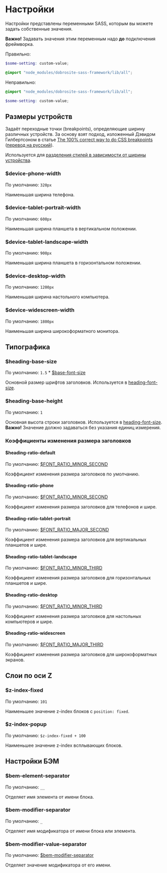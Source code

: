 # Настройки

Настройки представлены переменными SASS, которым вы можете задать собственные значения.

**Важно!** Задавать значения этим переменным надо **до** подключения фреймворка.

Правильно:

```scss
$some-setting: custom-value;

@import "node_modules/dobrosite-sass-framework/lib/all";
```

Неправильно:

```scss
@import "node_modules/dobrosite-sass-framework/lib/all";

$some-setting: custom-value;
```

## Размеры устройств

Задаёт переходные точки (breakpoints), определяющие ширину различных устройств. За основу взят
подход, изложенный Дэвидом Гилбертсоном в статье
[The 100% correct way to do CSS breakpoints](https://medium.com/p/88d6a5ba1862)
([перевод на русский](http://css-live.ru/articles-css/pravilnye-kontrolnye-tochki-v-css.html)).

Используется для [разделения стилей в зависимости от ширины
устройства](adaptive.ru.md#Определение-ширины-устройства).

### $device-phone-width

По умолчанию: `320px`

Наименьшая ширина телефона.

### $device-tablet-portrait-width

По умолчанию: `600px`
                    
Наименьшая ширина планшета в вертикальном положении.

### $device-tablet-landscape-width

По умолчанию: `900px`
                    
Наименьшая ширина планшета в горизонтальном положении.

### $device-desktop-width

По умолчанию: `1200px`
                     
Наименьшая ширина настольного компьютера.

### $device-widescreen-width

По умолчанию: `1800px`
                     
Наименьшая ширина широкоформатного монитора.


## Типографика

### $heading-base-size

По умолчанию: `1.5` * [$base-font-size](http://compass-style.org/reference/compass/typography/vertical_rhythm/#const-base-font-size)

Основной размер шрифтов заголовков. Используется в
[heading-font-size](typography.ru.md#heading-font-size). 

### $heading-base-height

По умолчанию: `1`

Основная высота строки заголовков. Используется в
[heading-font-size](typography.ru.md#heading-font-size). **Важно!** Значение должно задаваться без
указания единиц измерения.

### Коэффициенты изменения размера заголовков

#### $heading-ratio-default

По умолчанию: [$FONT_RATIO_MINOR_SECOND](constants.ru.md#Коэффициенты-изменения-размера-шрифта)

Коэффициент изменения размера заголовков по умолчанию.

#### $heading-ratio-phone

По умолчанию: [$FONT_RATIO_MINOR_SECOND](constants.ru.md#Коэффициенты-изменения-размера-шрифта)

Коэффициент изменения размера заголовков для телефонов и шире.

#### $heading-ratio-tablet-portrait

По умолчанию: [$FONT_RATIO_MAJOR_SECOND](constants.ru.md#Коэффициенты-изменения-размера-шрифта)

Коэффициент изменения размера заголовков для вертикальных планшетов и шире.

#### $heading-ratio-tablet-landscape

По умолчанию: [$FONT_RATIO_MINOR_THIRD](constants.ru.md#Коэффициенты-изменения-размера-шрифта)

Коэффициент изменения размера заголовков для горизонтальных планшетов и шире.

#### $heading-ratio-desktop

По умолчанию: [$FONT_RATIO_MINOR_THIRD](constants.ru.md#Коэффициенты-изменения-размера-шрифта)

Коэффициент изменения размера заголовков для настольных компьютеров и шире.

#### $heading-ratio-widescreen

По умолчанию: [$FONT_RATIO_MAJOR_THIRD](constants.ru.md#Коэффициенты-изменения-размера-шрифта)

Коэффициент изменения размера заголовков для широкоформатных экранов.


## Слои по оси Z

### $z-index-fixed

По умолчанию: `101` 

Наименьшее значение z-index блоков с `position: fixed`.

### $z-index-popup

По умолчанию: `$z-index-fixed + 100`

Наименьшее значение z-index всплывающих блоков.


## Настройки БЭМ

### $bem-element-separator

По умолчанию: `__`

Отделяет имя элемента от имени блока.

### $bem-modifier-separator

По умолчанию: `_`

Отделяет имя модификатора от имени блока или элемента.

### $bem-modifier-value-separator

По умолчанию: [$bem-modifier-separator](#bem-modifier-separator)

Отделяет значение модификатора от его имени.
